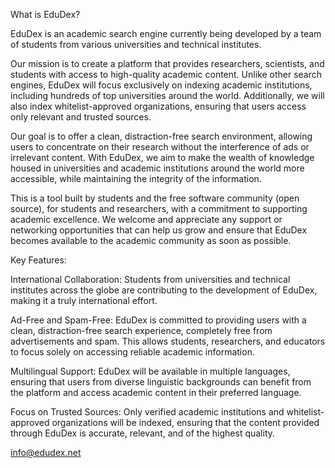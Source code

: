 What is EduDex?

EduDex is an academic search engine currently being developed by a team of students from various universities and technical institutes.

Our mission is to create a platform that provides researchers, scientists, and students with access to high-quality academic content. 
Unlike other search engines, EduDex will focus exclusively on indexing academic institutions, including hundreds of top universities around the world. 
Additionally, we will also index whitelist-approved organizations, ensuring that users access only relevant and trusted sources.

Our goal is to offer a clean, distraction-free search environment, allowing users to concentrate on their research without the interference of ads or irrelevant content. 
With EduDex, we aim to make the wealth of knowledge housed in universities and academic institutions around the world more accessible, while maintaining the integrity of the information.

This is a tool built by students and the free software community (open source), for students and researchers, with a commitment to supporting academic excellence. 
We welcome and appreciate any support or networking opportunities that can help us grow and ensure that EduDex becomes available to the academic community as soon as possible.


Key Features:

International Collaboration: Students from universities and technical institutes across the globe are contributing to the development of EduDex, making it a truly international effort.

Ad-Free and Spam-Free: EduDex is committed to providing users with a clean, distraction-free search experience, completely free from advertisements and spam. 
This allows students, researchers, and educators to focus solely on accessing reliable academic information.

Multilingual Support: EduDex will be available in multiple languages, ensuring that users from diverse linguistic backgrounds can benefit from the platform and access academic content in their preferred language.

Focus on Trusted Sources: Only verified academic institutions and whitelist-approved organizations will be indexed, ensuring that the content provided through EduDex is accurate, relevant, and of the highest quality.

info@edudex.net


